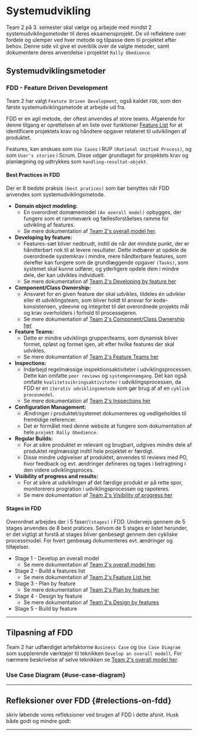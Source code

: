 # Systemudvikling
Team 2 på 3. semester skal vælge og arbejde med mindst 2 systemudviklingsmetoder til deres eksamensprojekt. De vil reflektere over fordele og ulemper ved hver metode og tilpasse dem til projektet efter behov. Denne side vil give et overblik over de valgte metoder, samt dokumentere deres anvendelse i projektet `Rally Obedience`.

## Systemudviklingsmetoder

### FDD - Feature Driven Development
Team 2 har valgt `Feature Driven Development`, også kaldet `FDD`, som den første systemudviklingsmetode at arbejde ud fra.

FDD er en agil metode, der oftest anvendes af store teams. Afgørende for denne tilgang er oprettelsen af en liste over funktioner [Feature List](featureDrivenDevelopment.md#feature-list) for at identificere projektets krav og håndtere opgaver relateret til udviklingen af produktet.

Features, kan anskues som `Use Cases` i RUP `(Rational Unified Process)`, og som `User's stories` i Scrum. Disse udgør grundlaget for projektets krav og planlægning og udtrykkes som `handling-resultat-objekt`.

#### Best Practices in FDD
Der er 8 bedste praksis `(best pratices)` som bør benyttes når FDD anvendes som systemudviklingsmetode. 

*   __Domain object modeling:__
    * En overordnet domænemodel `(An overall model)` opbygges, der fungere som et rammeværk og fællesforståelses ramme for udvikling af features.
    * Se mere dokumentation af [Team 2's overall model her](featureDrivenDevelopment.md#An-overall-model).
*   __Developing by feature:__
    * Features-sæt bliver nedbrudt, indtil de når det mindste punkt, der er håndterbart nok til at levere resultater.
    Dette indbærer at opdele de overordnede systemkrav i mindre, mere håndterbare features, som derefter kan fungere som de grundlæggende opgaver `(Tasks)`, som systemet skal kunne udfører, og yderligere opdele dem i mindre dele, der kan udvikles individuelt.
    * Se mere dokumentation af [Team 2's Developing by feature her](featureDrivenDevelopment.md#Developing-by-feature)
*   __Component/Class Ownership:__
    * Ansvaret for en given feature der skal udvikles, tildeles én udvikler eller ét udviklingsteam, som bliver holdt til ansvar for kode-konsistensen, ydeevne og integritet til det overordnede projekts mål og krav overholders i forhold til processejeren.
    * Se mere dokumentation af [Team 2's Component/Class Ownership her](featureDrivenDevelopment.md#Component-class-ownership)
*   __Feature Teams:__
    * Dette er mindre udviklings grupper/teams, som dynamisk bliver formet, opløst og formet igen, alt efter hvilke features der skal udvikles.
    * Se mere dokumentation af [Team 2's Feature Teams her](featureDrivenDevelopment.md#Component-class-ownership)
*   __Inspections:__
    * Indarbejd regelmæssige inspektionsaktiviteter i udviklingsprocessen. Dette kan omfatte `peer reviews` og `systemgennemgang`. Det kan også omfatte `kvalitetssikringsaktiviteter` i udviklingsprocessen, da FDD er en `iterativ udviklingsmetode` som gør brug af af en `cyklisk procesmodel`.
    * Se mere dokumentation af [Team 2's Inspections her](featureDrivenDevelopment.md#inspections)
*   __Configuration Management:__
    * Ændringer i produktet/systemet dokumenteres og vedligeholdes til fremtidige referencer.
    * Det er formålet med denne website at fungere som dokumentation af hele `projekt Rally Obedience`.
*   __Regular Builds:__
    * For at sikre produktet er relevant og brugbart, udgives mindre dele af produktet reglmæssigt indtil hele projektet er færdigt.
    * Disse mindre udgivelser af produktet, anvendes til reviews med PO, hvor feedback og evt. ændringer defineres og tages i betragtning i den videre udviklingsproces.
*   __Visibility of progress and results:__
    * For at sikre at udviklingen af det færdige produkt er på rette spor, monitorerers progration i udviklingsprocessen og rapoteres.
    * Se mere dokumentation af [Team 2's Visibility of progress her](featureDrivenDevelopment.md#visibility-of-progress)

#### Stages in FDD
Overordnet arbejdes der i 5 faser/`(stages)` i FDD. Undervejs gennem de 5 stages anvendes de 8 best pratices. Selvom de 5 stages er listet herunder, er det vigtigt at forstå at stages bliver genbesøgt gennem den cykliske processmodel. For hvert genbesøg dokumenteres evt. ændringer og tilføjelser.

*   Stage 1 - Develop an overall model
    * Se mere dokumentation af [Team 2's overall model her](featureDrivenDevelopment.md#An-overall-model).
*   Stage 2 - Build a features list
    * Se mere dokumentation af [Team 2's Feature List her](featureDrivenDevelopment.md#feature-list)
*   Stage 3 - Plan by feature
    * Se mere dokumentation af [Team 2's Plan by feature her](featureDrivenDevelopment.md#plan-by-feature)
*   Stage 4 - Design by feature
    * Se mere dokumentation af [Team 2's Design by features](featureDrivenDevelopment.md#design-by-feature)
*   Stage 5 - Build by feature

---
## Tilpasning af FDD
Team 2 har udfærdiget artefaktorne `Business Case` og `Use Case Diagram` som supplerende værktøjer til teknikken `Develop an overall modell`. For nærmere beskrivelse af selve teknikken se [Team 2's overall model her](featureDrivenDevelopment.md#An-overall-model).

### Use Case Diagram {#use-case-diagram}

---

## Refleksioner over FDD {#relections-on-fdd}
skriv løbende vores refleksioner ved brugen af FDD i dette afsnit. Husk både godt og mindre godt:

---







